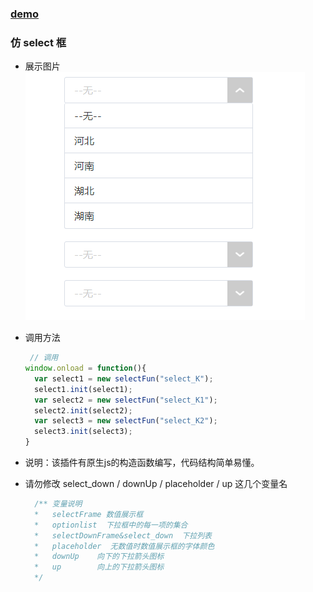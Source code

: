 ### [demo](https://xiaoyaxiaoyao.github.io/-select/select.html)
### 仿 select 框 
- 展示图片
![avatar](./images/show.jpg)

- 调用方法
  ```js
   // 调用
  window.onload = function(){
    var select1 = new selectFun("select_K");
    select1.init(select1);
    var select2 = new selectFun("select_K1");
    select2.init(select2);
    var select3 = new selectFun("select_K2");
    select3.init(select3);
  }
  ```
- 说明：该插件有原生js的构造函数编写，代码结构简单易懂。
- 请勿修改 select_down / downUp / placeholder / up 这几个变量名
  ```js
    /** 变量说明
    *   selectFrame 数值展示框 
    *   optionlist  下拉框中的每一项的集合
    *   selectDownFrame&select_down  下拉列表
    *   placeholder  无数值时数值展示框的字体颜色
    *   downUp    向下的下拉箭头图标
    *   up        向上的下拉箭头图标
    */
  ```
